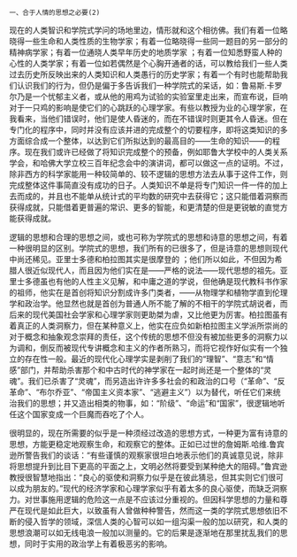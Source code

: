     一、合于人情的思想之必要(2) 

   现在的人类智识和学院式学问的场地里边，情形就和这个相彷佛。我们有着一位略晓得一些生命和人类性质的生物学家；有着一位略晓得一些同一题目的另一部分的精神病学家；有着一位通晓人类早年历史的地质学家 ；有着一位知悉野蛮人种的心性的人类学家；有着一位如若偶然是个心胸开通者的话，可以教给我们一些人类过去历史所反映出来的人类知识和人类愚行的历史学家；有着一个有时也能帮助我们认识我们的行为，但仍是偏于多告诉我们一种学院式的呆话，如：鲁易斯.卡罗尔乃是一个忧郁主义者，或从他的用鸡为试验的实验室里走出来，而宣布说，巨响对于一只鸡的影响是使它们的心跳跃的心理学家。有些以教授为业的心理学家，在我看来，当他们错误时，他们是使人昏迷的，而在不错误时则更其令人昏迷。但在专门化的程序中，同时并没有应该并进的完成整个的切要程序，即将这类知识的多方面综合成一个整体，以达到它们所拟达到的最高目的——生命的知识——的程序。现在我们或许已经做了将知识完成整个的预备，例如耶鲁大学校中的人类关系学会，和哈佛大学立校三百年纪念会中的演讲词，都可以做这一点的证明。不过，除非西方的科学家能用一种较简单的、较不逻辑的思想方法去从事于这件工作，则完成整体这件事简直没有成功的日子。人类知识不单是将专门知识一件一件的加上去而成的，并且也不能单从统计式的平均数的研究中去获得它；这只能借着洞察而获得成就，只能借着更普遍的常识、更多的智能，和更清楚的但是更锐敏的直觉方能获得成就。

   逻辑的思想和合理的思想之间，或也可称为学院式的思想和诗意的思想之间，有着一种很明显的区别。学院式的思想，我们所有的已很多了，但是诗意的思想则现代中尚还稀见。亚里士多德和柏拉图其实是很摩登的 ；他们所以如此，不但因为希腊人很近似现代人，而且因为他们实在是——严格的说法——现代思想的祖先。亚里士多德虽也有他的人性主义见解，和中庸之道的学说，但他确是现代教科书作家的祖师，他实在是首创将知识分割成许多门类者，——从物理学和植物学直到伦理学和政治学。他显然也就是首创为普通人所不能了解的不相干的学院式胡说者，而后来的现代美国社会学家和心理学家则更助桀为虐，又比他更为厉害。柏拉图虽有着真正的人类洞察力，但在某种意义上，他实在应负如新柏拉图主义学派所崇尚的对于概念和抽象观念崇拜的责任，这个传统的思想不但没有被加些更多的洞察力以为调和，倒反而被现代专讲概念和主义的作者所熟习，而将它视作好似实有一个独立的存在性一般。最近的现代化心理学实是剥削了我们的“理智”、“意志”和“情感”部门，并帮助杀害那个和中古时代的神学家在一起时尚还是一个整体的“灵魂”。我们已杀害了“灵魂”，而另造出许许多多社会的和政治的口号（“革命”、“反革命”、“布尔乔亚”、“帝国主义资本家”、“逃避主义”）以为替代，听任它们来统治我们的思想；并又造出相类的物事，如：“阶级”、“命运”和“国家”，很逻辑地听任这个国家变成一个巨魔而吞吃了个人。

   很明显的，现在所需要的似乎是一种须经过改造的思想方式，一种更为富有诗意的思想，方能更稳定地观察生命，和观察它的整体。正如已过世的詹姆斯.哈维.鲁宾逊所警告我们的谈话：“有些谨慎的观察家很坦白地表示他们的真诚意见说，除非将思想提升到比目下更高的平面之上，文明必然将要受到某种绝大的阻碍。”鲁宾逊教授很智慧地指出：“良心的驱使和洞察力似乎是在彼此猜忌，但其实则它们很可以成为朋友的。”现代的经济学家和心理学家似乎有着太多的良心驱使，而缺乏洞察力。对世事施用逻辑的危险这一点是不应该过分重视的。但因科学思想的力量和尊严在现代是如此巨大，以致虽有人曾做种种警告，然而这一类的学院式思想依旧不断的侵入哲学的领域，深信人类的心智可以如一组沟渠一般的加以研究，和人类的思想浪潮可以如无线电浪一般加以测量的。它的后果是逐渐地在那里扰乱我们的思想，同时于实用的政治学上有着极恶劣的影响。

